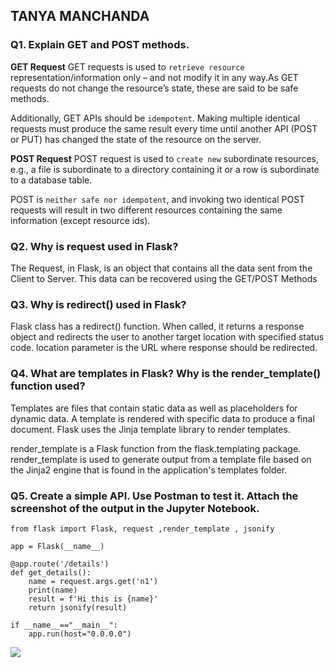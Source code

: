 ## TANYA MANCHANDA

### Q1. Explain GET and POST methods.
**GET Request**
GET requests is used to `retrieve resource` representation/information only – and not modify it in any way.As GET requests do not change the resource’s state, these are said to be safe methods.

Additionally, GET APIs should be `idempotent`. Making multiple identical requests must produce the same result every time until another API (POST or PUT) has changed the state of the resource on the server.

**POST Request**
POST request is used to `create new` subordinate resources, e.g., a file is subordinate to a directory containing it or a row is subordinate to a database table.

POST is `neither safe nor idempotent`, and invoking two identical POST requests will result in two different resources containing the same information (except resource ids).

### Q2. Why is request used in Flask?
The Request, in Flask, is an object that contains all the data sent from the Client to Server. This data can be recovered using the GET/POST Methods

### Q3. Why is redirect() used in Flask?
Flask class has a redirect() function. When called, it returns a response object and redirects the user to another target location with specified status code. location parameter is the URL where response should be redirected.

### Q4. What are templates in Flask? Why is the render_template() function used?
Templates are files that contain static data as well as placeholders for dynamic data. A template is rendered with specific data to produce a final document. Flask uses the Jinja template library to render templates.

render_template is a Flask function from the flask.templating package. render_template is used to generate output from a template file based on the Jinja2 engine that is found in the application's templates folder.

### Q5. Create a simple API. Use Postman to test it. Attach the screenshot of the output in the Jupyter Notebook.

```
from flask import Flask, request ,render_template , jsonify

app = Flask(__name__)

@app.route('/details')
def get_details():
    name = request.args.get('n1')
    print(name)
    result = f'Hi this is {name}'
    return jsonify(result)

if __name__=="__main__":
    app.run(host="0.0.0.0")
```
![](https://ik.imagekit.io/8fh0zzm0gxio/ds-pwskills/as/feb-20-1.png)
